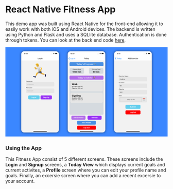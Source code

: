 # React Native Fitness App

This demo app was built using React Native for the front-end allowing it to easily work with both iOS and Android devices. The backend is written using Python and Flask and uses a SQLlite database. Authentication is done through tokens. You can look at the back end code [here](https://github.com/avigael/REST-example "here").

![Screenshot](https://raw.githubusercontent.com/avigael/react-native-fitness-app/main/screenshot/screenshot.png "Screenshot")

### Using the App

This Fitness App consist of 5 different screens. These screens include the **Login** and **Signup** screens, a **Today View** which displays current goals and current activites, a **Profile** screen where you can edit your profile name and goals. Finally, an excersie screen where you can add a recent excersie to your account.


